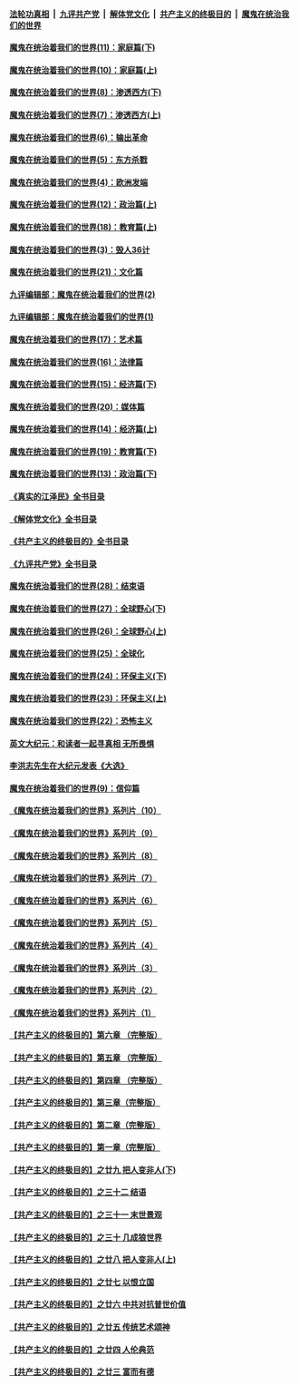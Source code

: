 ####  [法轮功真相](../../../../basic/blob/master/README.md?t=12141702) &nbsp;|&nbsp; [九评共产党](../../../../9ping.md/blob/master/README.md?t=12141702) &nbsp;|&nbsp; [解体党文化](../../../../jtdwh.md/blob/master/README.md?t=12141702)  &nbsp;|&nbsp; [共产主义的终极目的](../../../../gczydzjmd.md/blob/master/README.md?t=12141702) &nbsp;|&nbsp; [魔鬼在统治我们的世界](../../../../mgztzwmdsj.md/blob/master/README.md?t=12141702) 

#### [魔鬼在统治着我们的世界(11)：家庭篇(下)](../pages/nsc422/n10440961.md?t=12141702) 

#### [魔鬼在统治着我们的世界(10)：家庭篇(上)](../pages/nsc422/n10435448.md?t=12141702) 

#### [魔鬼在统治着我们的世界(8)：渗透西方(下)](../pages/nsc422/n10429603.md?t=12141702) 

#### [魔鬼在统治着我们的世界(7)：渗透西方(上)](../pages/nsc422/n10426013.md?t=12141702) 

#### [魔鬼在统治着我们的世界(6)：输出革命](../pages/nsc422/n10421536.md?t=12141702) 

#### [魔鬼在统治着我们的世界(5)：东方杀戮](../pages/nsc422/n10417707.md?t=12141702) 

#### [魔鬼在统治着我们的世界(4)：欧洲发端](../pages/nsc422/n10414890.md?t=12141702) 

#### [魔鬼在统治着我们的世界(12)：政治篇(上)](../pages/nsc422/n10444576.md?t=12141702) 

#### [魔鬼在统治着我们的世界(18)：教育篇(上)](../pages/nsc422/n10526970.md?t=12141702) 

#### [魔鬼在统治着我们的世界(3)：毁人36计](../pages/nsc422/n10411583.md?t=12141702) 

#### [魔鬼在统治着我们的世界(21)：文化篇](../pages/nsc422/n10597706.md?t=12141702) 

#### [九评编辑部：魔鬼在统治着我们的世界(2)](../pages/nsc422/n10410036.md?t=12141702) 

#### [九评编辑部：魔鬼在统治着我们的世界(1)](../pages/nsc422/n10406825.md?t=12141702) 

#### [魔鬼在统治着我们的世界(17)：艺术篇](../pages/nsc422/n10499093.md?t=12141702) 

#### [魔鬼在统治着我们的世界(16)：法律篇](../pages/nsc422/n10485969.md?t=12141702) 

#### [魔鬼在统治着我们的世界(15)：经济篇(下)](../pages/nsc422/n10469975.md?t=12141702) 

#### [魔鬼在统治着我们的世界(20)：媒体篇](../pages/nsc422/n10586579.md?t=12141702) 

#### [魔鬼在统治着我们的世界(14)：经济篇(上)](../pages/nsc422/n10457370.md?t=12141702) 

#### [魔鬼在统治着我们的世界(19)：教育篇(下)](../pages/nsc422/n10564808.md?t=12141702) 

#### [魔鬼在统治着我们的世界(13)：政治篇(下)](../pages/nsc422/n10448270.md?t=12141702) 

#### [《真实的江泽民》全书目录](../pages/nsc422/n13721399.md?t=12141702) 

#### [《解体党文化》全书目录](../pages/nsc422/n13721157.md?t=12141702) 

#### [《共产主义的终极目的》全书目录](../pages/nsc422/n13721048.md?t=12141702) 

#### [《九评共产党》全书目录](../pages/nsc422/n13708085.md?t=12141702) 

#### [魔鬼在统治着我们的世界(28)：结束语](../pages/nsc422/n10936246.md?t=12141702) 

#### [魔鬼在统治着我们的世界(27)：全球野心(下)](../pages/nsc422/n10928319.md?t=12141702) 

#### [魔鬼在统治着我们的世界(26)：全球野心(上)](../pages/nsc422/n10900318.md?t=12141702) 

#### [魔鬼在统治着我们的世界(25)：全球化](../pages/nsc422/n10788205.md?t=12141702) 

#### [魔鬼在统治着我们的世界(24)：环保主义(下)](../pages/nsc422/n10695307.md?t=12141702) 

#### [魔鬼在统治着我们的世界(23)：环保主义(上)](../pages/nsc422/n10688613.md?t=12141702) 

#### [魔鬼在统治着我们的世界(22)：恐怖主义](../pages/nsc422/n10614727.md?t=12141702) 

#### [英文大纪元：和读者一起寻真相 无所畏惧](../pages/nsc422/n12542027.md?t=12141702) 

#### [李洪志先生在大纪元发表《大选》](../pages/nsc422/n12534746.md?t=12141702) 

#### [魔鬼在统治着我们的世界(9)：信仰篇](../pages/nsc422/n10432159.md?t=12141702) 

#### [《魔鬼在统治着我们的世界》系列片（10）](../pages/nsc422/n12292670.md?t=12141702) 

#### [《魔鬼在统治着我们的世界》系列片（9）](../pages/nsc422/n12290859.md?t=12141702) 

#### [《魔鬼在统治着我们的世界》系列片（8）](../pages/nsc422/n12287445.md?t=12141702) 

#### [《魔鬼在统治着我们的世界》系列片（7）](../pages/nsc422/n12283425.md?t=12141702) 

#### [《魔鬼在统治着我们的世界》系列片（6）](../pages/nsc422/n12282314.md?t=12141702) 

#### [《魔鬼在统治着我们的世界》系列片（5）](../pages/nsc422/n12281419.md?t=12141702) 

#### [《魔鬼在统治着我们的世界》系列片（4）](../pages/nsc422/n12274024.md?t=12141702) 

#### [《魔鬼在统治着我们的世界》系列片（3）](../pages/nsc422/n12271322.md?t=12141702) 

#### [《魔鬼在统治着我们的世界》系列片（2）](../pages/nsc422/n12269049.md?t=12141702) 

#### [《魔鬼在统治着我们的世界》系列片（1）](../pages/nsc422/n12267575.md?t=12141702) 

#### [【共产主义的终极目的】第六章 （完整版）](../pages/nsc422/n11428913.md?t=12141702) 

#### [【共产主义的终极目的】第五章 （完整版）](../pages/nsc422/n11428912.md?t=12141702) 

#### [【共产主义的终极目的】第四章 （完整版）](../pages/nsc422/n11428907.md?t=12141702) 

#### [【共产主义的终极目的】第三章（完整版）](../pages/nsc422/n11428848.md?t=12141702) 

#### [【共产主义的终极目的】第二章（完整版）](../pages/nsc422/n11428831.md?t=12141702) 

#### [【共产主义的终极目的】第一章（完整版）](../pages/nsc422/n11417651.md?t=12141702) 

#### [【共产主义的终极目的】之廿九 把人变非人(下)](../pages/nsc422/n11344140.md?t=12141702) 

#### [【共产主义的终极目的】之三十二 结语](../pages/nsc422/n11360535.md?t=12141702) 

#### [【共产主义的终极目的】之三十一 末世景观](../pages/nsc422/n11351129.md?t=12141702) 

#### [【共产主义的终极目的】之三十 几成狼世界](../pages/nsc422/n11348280.md?t=12141702) 

#### [【共产主义的终极目的】之廿八 把人变非人(上)](../pages/nsc422/n11340492.md?t=12141702) 

#### [【共产主义的终极目的】之廿七 以恨立国](../pages/nsc422/n11336944.md?t=12141702) 

#### [【共产主义的终极目的】之廿六 中共对抗普世价值](../pages/nsc422/n11324785.md?t=12141702) 

#### [【共产主义的终极目的】之廿五 传统艺术颂神](../pages/nsc422/n11296396.md?t=12141702) 

#### [【共产主义的终极目的】之廿四 人伦典范](../pages/nsc422/n11296397.md?t=12141702) 

#### [【共产主义的终极目的】之廿三 富而有德](../pages/nsc422/n11283598.md?t=12141702) 


